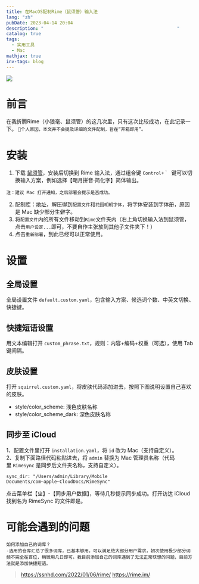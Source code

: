```yaml
---
title: 在MacOS配制Rime（鼠须管）输入法
lang: "zh"
pubDate: 2023-04-14 20:04
description: "                                                  "
catalog: true
tags:
  - 实用工具
  - Mac
mathjax: true
inv-tags: blog
---
```

![](https://rime.im/images/home-title.svg)
# 前言
在我折腾Rime（小狼毫、鼠须管）的这几次里，只有这次比较成功，在此记录一下。
`🛑个人原因，本文并不会提及详细的文件配制，旨在“开箱即用”。`

# 安装
1. 下载 [鼠须管](https://rime.im/)，安装后切换到 Rime 输入法，通过组合键 `Control+｀`  键可以切换输入方案，例如选择【朙月拼音·简化字】简体输出。
```
注：建议 Mac 打开通知，之后部署会提示是否成功。
```
2. 配制库：[地址](https://github.com/ssnhd/rime)，解压得到`配置文件`和`花园明朝字体`，将字体安装到字体册，原因是 Mac 缺少部分生僻字。
3. 将`配置文件`内的所有文件移动到`Rime`文件夹内（右上角切换输入法到鼠须管，点击`用户设定...`即可，不要自作主张放到其他子文件夹下！）
4. 点击`重新部署`，到此已经可以正常使用。

# 设置
## 全局设置
全局设置文件 `default.custom.yaml`，包含输入方案、候选词个数、中英文切换、快捷键。
## 快捷短语设置
用文本编辑打开 `custom_phrase.txt`，规则：内容+编码+权重（可选），使用 Tab 键间隔。
## 皮肤设置
打开 `squirrel.custom.yaml`，将皮肤代码添加进去，按照下图说明设置自己喜欢的皮肤。
-   style/color_scheme: 浅色皮肤名称
-   style/color_scheme_dark: 深色皮肤名称
## 同步至 iCloud
1、配置文件里打开 `installation.yaml`，将 `id` 改为 Mac（支持自定义）。  
2、复制下面路径代码粘贴进去，将 `admin` 替换为 Mac 管理员名称（代码里 `RimeSync` 是同步后文件夹名称，支持自定义）。
```
sync_dir: "/Users/admin/Library/Mobile Documents/com~apple~CloudDocs/RimeSync"
```
点击菜单栏【ㄓ】-【同步用户数据】，等待几秒提示同步成功。打开访达 iCloud 找到名为 RimeSync 的文件即是。
# 可能会遇到的问题
```
如何添加自己的词库？
-选用的仓库汇总了很多词库，已基本够用，可以满足绝大部分用户需求，初次使用极少部分词频不完全在首位，稍微用几日即可。我目前添加自己的词库遇到了无法正常联想的问题，目前方法就是添加快捷短语。
```

> https://ssnhd.com/2022/01/06/rime/
> https://rime.im/
